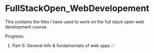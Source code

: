 # FullStackOpen_WebDevelopement

This contains the files I have used to work on the full stack open web development course.

Progress:

1) Part 0: General info & fundamentals of web apps ✅